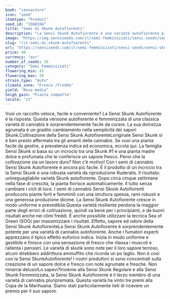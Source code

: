 ```yaml
---
book: "cannastore"
icon: "seed"
itemtype: "Product"
seed_id: "1560104"
title: "Semi di Skunk Autofiorenti"
description: "La Sensi Skunk Autofiorente è una varietà autofiorente pluripremiata a livello internazionale con un sapore di agrumi. È robusta e adatta ai principianti."
image: "https://img.sensiseeds.com/it/semi-femminizzati/sensi-seeds/sensi-skunk-automatic-image.png"
slug: "/it-semi-di-skunk-autofiorenti"
url: "https://sensiseeds.com/it/semi-femminizzati/sensi-seeds/sensi-skunk-automatic?a_aid=cannastore"
price: 48
currency: "eur"
number_of_seeds: 10
category: "Semi Femminizzati"
flowering_min: 45
flowering_max: 50
strain_type: "Auto"
climate_zone: "Fresco /Freddo"
yield: "Resa media"
heigh_gain: "Pianta compatta"
locale: "it"
---
```

Vuoi un raccolto veloce, facile e conveniente? La Sensi Skunk Autofiorente è la risposta. Questa versione autofiorente e femminizzata di una classica varietà di cannabis è sorprendentemente facile da curare. La sua dolcezza agrumata è un gradito cambiamento nella semplicità dei sapori Skunk.Coltivazione della Sensi Skunk AutofiorenteLoriginale Sensi Skunk si è ben presto affermata tra gli amanti della cannabis. Se vuoi una pianta facile da gestire, a prevalenza indica ed economica, eccola qui. La famiglia Sensi Skunk si basa su un incrocio tra una Skunk #1 e una pianta madre dolce e profumata che le conferisce un sapore fresco. Pensi che la coltivazione sia un lavoro duro? Non c’è motivo! Con i semi di cannabis Sensi Skunk Autofiorente è ancora più facile. È il prodotto di un incrocio tra la Sensi Skunk e una robusta varietà da riproduzione Ruderalis. Il risultato: unineguagliabile varietà Skunk autofiorente. Dopo circa cinque settimane nella fase di crescita, la pianta fiorisce automaticamente. Il tutto senza cambiare i cicli di luce. I semi di cannabis Sensi Skunk Autofiorenti producono piante forti e femminili con una struttura spessa, rami robusti e una generosa produzione dicime. La Sensi Skunk Autofiorente cresce in modo uniforme e prevedibile.Questa varietà resiliente perdona la maggior parte degli errori di coltivazione, quindi va bene per i principianti, e dà buoni risultati anche nei climi freddi. È anche possibile utilizzare la tecnica Sea of Green (SOG) per massimizzare i risultati. Effetto, sapore ed odore della Sensi Skunk AutofiorenteLa Sensi Skunk Autofiorente è sorprendentemente potente per una varietà di cannabis autofiorente. Anche i fumatori esperti apprezzano il tipico effetto euforico indica. Inizia in modo uniforme e gestibile e finisce con una sensazione di fresco che rilassa i muscoli e rallenta i pensieri. Le varietà di skunk sono note per il loro sapore terroso, alcuni direbbero addirittura ammuffito che ricorda un po laglio. Non è così con la Sensi SkunkAutofiorente! I nostri produttori si sono concentrati sulla creazione di un sapore dolce e fresco con note agrumate e fresche. Non rimarrai deluso!Lo sapevi?Insieme alla Sensi Skunk Regolare e alla Sensi Skunk Femminizzata, la Sensi Skunk Autofiorente è il terzo membro di una varietà di cannabis pluripremiata. Questa varietà ha vinto tre premi alla Copa de la Marihuana. Siamo stati particolarmente lieti di ricevere un premio per il suo sapore.
